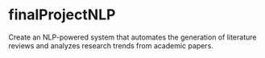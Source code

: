 # finalProjectNLP
 Create an NLP-powered system that automates the generation of literature reviews and  analyzes research trends from academic papers. 
